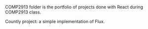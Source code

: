 COMP2913 folder is the portfolio of projects done with React during COMP2913 class. 

Countly project: a simple implementation of Flux.
